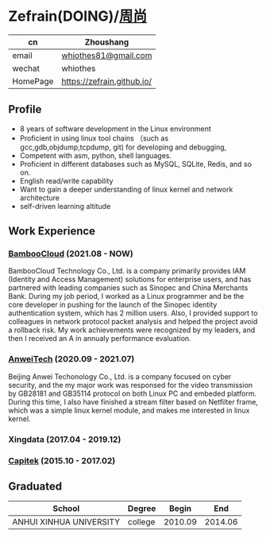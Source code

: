 # Zefrain(DOING)/[周尚](/CV_CN)

| cn       | Zhoushang                   |
|----------|-----------------------------|
| email    | whiothes81@gmail.com        |
| wechat   | whiothes                 |
| HomePage | https://zefrain.github.io/ |


## Profile

- 8 years of software development in the Linux environment
- Proficient in using linux tool chains （such as gcc,gdb,objdump,tcpdump, git) for developing and debugging, 
- Competent with asm, python, shell languages.
- Proficient in different databases such as MySQL, SQLite, Redis, and so on.
- English read/write capability
- Want to gain a deeper understanding of linux kernel and network architecture
- self-driven learning altitude 

## Work Experience

### [BambooCloud](https://www.bamboocloud.com/) (2021.08 - NOW)

BambooCloud Technology Co., Ltd. is a company primarily provides IAM (Identity and Access Management) solutions for enterprise users, and has partnered with leading companies such as Sinopec and China Merchants Bank. During my job period, I worked as a Linux programmer and be the core developer in pushing for the launch of the Sinopec identity authentication system, which has 2 million users. Also, I provided support to colleagues in network protocol packet analysis and helped the project avoid a rollback risk. My work achievements were recognized by my leaders, and then I received an A in annualy performance evaluation.

### [AnweiTech](http://www.anweitech.com) (2020.09 - 2021.07)

Beijing Anwei Techonology Co., Ltd. is a company focused on cyber security, and the my major work was responsed for the video transmission by GB28181 and GB35114 protocol on both Linux PC and embeded platform. During this time, I also have finished a stream filter based on Netfilter frame, which was a simple linux kernel module, and makes me interested in linux kernel.

### Xingdata (2017.04 - 2019.12)



### [Capitek](https://aiqicha.baidu.com/detail/compinfo?pid=29213317138127&rq=ef&pd=ee&from=ps) (2015.10 - 2017.02)




## Graduated
| School                  | Degree       | Begin   | End     |
|-------------------------|--------------|---------|---------|
| ANHUI XINHUA UNIVERSITY | college      | 2010.09 | 2014.06 |
